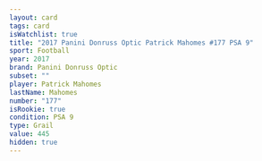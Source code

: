 ```yaml
---
layout: card
tags: card
isWatchlist: true
title: "2017 Panini Donruss Optic Patrick Mahomes #177 PSA 9"
sport: Football
year: 2017
brand: Panini Donruss Optic
subset: ""
player: Patrick Mahomes
lastName: Mahomes
number: "177"
isRookie: true
condition: PSA 9
type: Grail
value: 445
hidden: true
---
```

